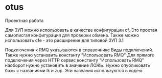 # otus
Проектная работа

Для ЗУП можно использовать в качестве конфигурации cf. Это простая самописгая конфигурация для проверки обмена.
Также можно использовать cfe - это расширение для типовой ЗУП 3.1

Подключения к RMQ указываются в справочнике Виды подключений. Также нужно установить константу "Использовать RMQ"
Для прямого подключения через HTTP сервис константу "Использовать RMQ" наоборот нужно установить в значение ЛОЖЬ. Нужно опубликовать базы с названиями lk и zup. Эти названия используются в кодею
